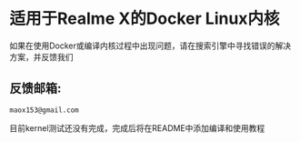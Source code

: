 # 适用于Realme X的Docker Linux内核  
如果在使用Docker或编译内核过程中出现问题，请在搜索引擎中寻找错误的解决方案，并反馈我们   
## 反馈邮箱:
```
maox153@gmail.com
```

目前kernel测试还没有完成，完成后将在README中添加编译和使用教程
